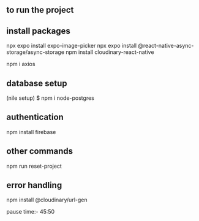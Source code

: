   ## to run the project

  
   ## install packages

  npx expo install expo-image-picker
  npx expo install @react-native-async-storage/async-storage
  npm install cloudinary-react-native

  npm i axios


## database setup
(nile setup)
$ npm i node-postgres

## authentication 
npm install firebase

   ## other commands

npm run reset-project

## error handling
npm install @cloudinary/url-gen

pause time:- 45:50

